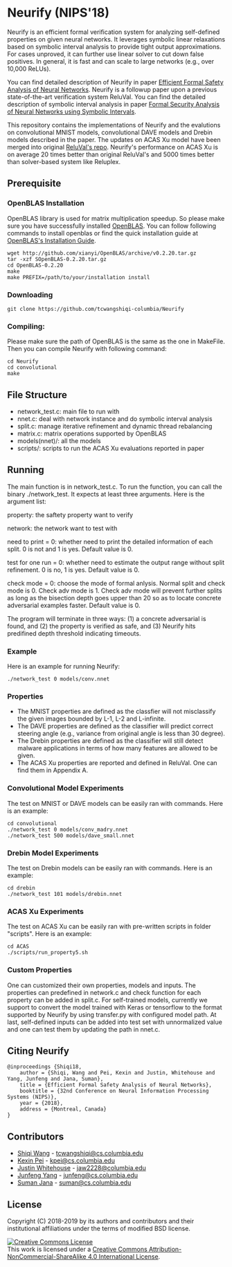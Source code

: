 # Neurify (NIPS'18)
Neurify is an efficient formal verification system for analyzing self-defined properties on given neural networks. It leverages symbolic linear relaxations based on symbolic interval analysis to provide tight output approximations. For cases unproved, it can further use linear solver to cut down false positives. In general, it is fast and can scale to large networks (e.g., over 10,000 ReLUs).   

You can find detailed description of Neurify in paper [Efficient Formal Safety Analysis of Neural Networks](https://arxiv.org/abs/1809.08098). Neurify is a followup paper upon a previous state-of-the-art verification system ReluVal. You can find the detailed description of symbolic interval analysis in paper [Formal Security Analysis of Neural Networks using Symbolic Intervals](https://arxiv.org/pdf/1804.10829.pdf).

This repository contains the implementations of Neurify and the evalutions on convolutional MNIST models, convolutional DAVE models and Drebin models described in the paper. The updates on ACAS Xu model have been merged into original [ReluVal's repo](https://github.com/tcwangshiqi-columbia/ReluVal). Neurify's performance on ACAS Xu is on average 20 times better than original ReluVal's and 5000 times better than solver-based system like Reluplex. 


## Prerequisite


### OpenBLAS Installation
OpenBLAS library is used for matrix multiplication speedup. So please make sure you have successfully installed [OpenBLAS](https://www.openblas.net/). You can follow following commands to install openblas or find the quick installation guide at [OpenBLAS's Installation Guide](https://github.com/xianyi/OpenBLAS/wiki/Installation-Guide).

```
wget http://github.com/xianyi/OpenBLAS/archive/v0.2.20.tar.gz
tar -xzf SOpenBLAS-0.2.20.tar.gz
cd OpenBLAS-0.2.20
make
make PREFIX=/path/to/your/installation install
```

### Downloading

```
git clone https://github.com/tcwangshiqi-columbia/Neurify
```

### Compiling:
Please make sure the path of OpenBLAS is the same as the one in MakeFile. Then you can compile Neurify with following command:

```
cd Neurify
cd convolutional
make
```

## File Structure

* network_test.c: main file to run with
* nnet.c: deal with network instance and do symbolic interval analysis
* split.c: manage iterative refinement and dynamic thread rebalancing
* matrix.c: matrix operations supported by OpenBLAS
* models(nnet)/: all the models
* scripts/: scripts to run the ACAS Xu evaluations reported in paper 

## Running 

The main function is in network_test.c. To run the function, you can call the binary ./network_test. It expects at least three arguments. Here is the argument list:

property: the saftety property want to verify

network: the network want to test with

need to print = 0: whether need to print the detailed information of each split. 0 is not and 1 is yes. Default value is 0.

test for one run = 0: whether need to estimate the output range without split refinement. 0 is no, 1 is yes. Default value is 0.

check mode = 0: choose the mode of formal anlysis. Normal split and check mode is 0. Check adv mode is 1. Check adv mode will prevent further splits as long as the bisection depth goes upper than 20 so as to locate concrete adversarial examples faster. Default value is 0.

The program will terminate in three ways: (1) a concrete adversarial is found, and (2) the property is verified as safe, and (3) Neurify hits predifined depth threshold indicating timeouts.

### Example

Here is an example for running Neurify:

```
./network_test 0 models/conv.nnet
```

### Properties

* The MNIST properties are defined as the classfier will not misclassify the given images bounded by L-1, L-2 and L-infinite. 
* The DAVE properties are defined as the classifier will predict correct steering angle (e.g., variance from original angle is less than 30 degree).
* The Drebin properties are defined as the classifier will still detect malware applications in terms of how many features are allowed to be given. 
* The ACAS Xu properties are reported and defined in ReluVal. One can find them in  Appendix A.


### Convolutional Model Experiments

The test on MNIST or DAVE models can be easily ran with commands. Here is an example:

```
cd convolutional
./network_test 0 models/conv_madry.nnet
./network_test 500 models/dave_small.nnet
```

### Drebin Model Experiments

The test on Drebin models can be easily ran with commands. Here is an example:

```
cd drebin
./network_test 101 models/drebin.nnet
```

### ACAS Xu Experiments

The test on ACAS Xu can be easily ran with pre-written scripts in folder "scripts". Here is an example:

```
cd ACAS
./scripts/run_property5.sh
```

### Custom Properties

One can customized their own properties, models and inputs. The properties can predefined in network.c and check function for each property can be added in split.c. For self-trained models, currently we support to convert the model trained with Keras or tensorflow to the format supported by Neurify by using transfer.py with configured model path. At last, self-defined inputs can be added into test set with unnormalized value and one can test them by updating the path in nnet.c.


## Citing Neurify
```
@inproceedings {Shiqi18,
	author = {Shiqi, Wang and Pei, Kexin and Justin, Whitehouse and Yang, Junfeng and Jana, Suman},
	title = {Efficient Formal Safety Analysis of Neural Networks},
	booktitle = {32nd Conference on Neural Information Processing Systems (NIPS)},
	year = {2018},
	address = {Montreal, Canada}
}
```


## Contributors

* [Shiqi Wang](https://sites.google.com/view/tcwangshiqi) - tcwangshiqi@cs.columbia.edu
* [Kexin Pei](https://sites.google.com/site/kexinpeisite/) - kpei@cs.columbia.edu
* [Justin Whitehouse](https://www.college.columbia.edu/node/11475) - jaw2228@columbia.edu
* [Junfeng Yang](http://www.cs.columbia.edu/~junfeng/) - junfeng@cs.columbia.edu
* [Suman Jana](http://www.cs.columbia.edu/~suman/) - suman@cs.columbia.edu


## License
Copyright (C) 2018-2019 by its authors and contributors and their institutional affiliations under the terms of modified BSD license.

<a rel="license" href="http://creativecommons.org/licenses/by-nc-sa/4.0/"><img alt="Creative Commons License" style="border-width:0" src="https://i.creativecommons.org/l/by-nc-sa/4.0/88x31.png" /></a><br />This work is licensed under a <a rel="license" href="http://creativecommons.org/licenses/by-nc-sa/4.0/">Creative Commons Attribution-NonCommercial-ShareAlike 4.0 International License</a>.